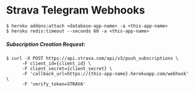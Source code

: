 # Strava Telegram Webhooks

```
$ heroku addons:attach <database-app-name> -a <this-app-name>
$ heroku redis:timeout --seconds 60 -a <this-app-name>
```

##### Subscription Creation Request:
```
$ curl -X POST https://api.strava.com/api/v3/push_subscriptions \
      -F client_id={client_id} \
      -F client_secret={client_secret} \
      -F 'callback_url=https://{this-app-name}.herokuapp.com/webhook' \
      -F 'verify_token=STRAVA'
```